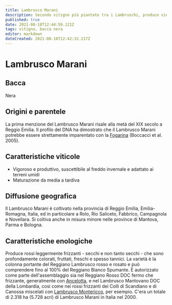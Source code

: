 ```yaml
---
title: Lambrusco Marani
description: Secondo vitigno più piantato tra i Lambruschi, produce vini molto colorati
published: true
date: 2021-08-18T12:44:59.121Z
tags: vitigno, bacca nera
editor: markdown
dateCreated: 2021-08-18T12:42:32.217Z
---
```


# Lambrusco Marani

## Bacca
Nera

## Origini e parentele
La prima menzione del Lambrusco Marani risale alla metà del XIX secolo a Reggio Emilia. Il profilo del DNA ha dimostrato che il Lambrusco Marani potrebbe essere strettamente imparentato con la [Fogarina](/vitigni/bacca-nera/fogarina) (Boccacci et al. 2005).

## Caratteristiche viticole
- Vigoroso e produttivo, suscettibile al freddo invernale e adattato ai terreni umidi
- Maturazione da media a tardiva

## Diffusione geografica
Il Lambrusco Marani è coltivato nella provincia di Reggio Emilia, Emilia-Romagna, Italia, ed in particolare a Rolo, Rio Saliceto, Fabbrico, Campagnola e Novellara. Si coltiva anche in misura minore nelle province di Mantova, Parma e Bologna. 

## Caratteristiche enologiche

Produce rossi leggermente frizzanti - secchi e non tanto secchi - che sono profondamente colorati, fruttati, freschi e spesso tannici. La varietà è la colonna portante del Reggiano Lambrusco rosso e rosato e può comprendere fino al 100% del Reggiano Bianco Spumante. È autorizzato come parte dell'assemblaggio sia nel Reggiano Rosso DOC fermo che frizzante, generalmente con [Ancelotta](/vitigni/bacca-nera/ancelotta), e nel Lambrusco Mantovano DOC della Lombardia, così come nei rossi frizzanti dei Colli di Scandiano e di Canossa miscelati con [Lambrusco Montericco](/vitigni/Italia/bacca-nera/lambrusco-montericco), per esempio. C'era un totale di 2.318 ha (5.728 acri) di Lambrusco Marani in Italia nel 2000.